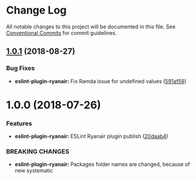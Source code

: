 # Change Log

All notable changes to this project will be documented in this file.
See [Conventional Commits](https://conventionalcommits.org) for commit guidelines.

<a name="1.0.1"></a>
## [1.0.1](https://github.com/ryanair/linters/compare/eslint-plugin-ryanair@1.0.0...eslint-plugin-ryanair@1.0.1) (2018-08-27)


### Bug Fixes

* **eslint-plugin-ryanair:** Fix Ramda issue for undefined values ([591af59](https://github.com/ryanair/linters/commit/591af59))




<a name="1.0.0"></a>
# 1.0.0 (2018-07-26)


### Features

* **eslint-plugin-ryanair:** ESLint Ryanair plugin publish ([20daab4](https://github.com/ryanair/linters/commit/20daab4))


### BREAKING CHANGES

* **eslint-plugin-ryanair:** Packages folder names are changed, because of new systematic
